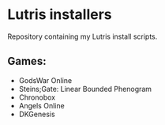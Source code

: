 # Lutris installers
Repository containing my Lutris install scripts.

## Games:
- GodsWar Online
- Steins;Gate: Linear Bounded Phenogram
- Chronobox
- Angels Online
- DKGenesis